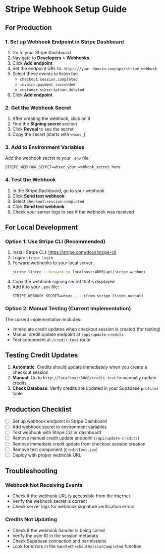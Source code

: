 # Stripe Webhook Setup Guide

## For Production

### 1. Set up Webhook Endpoint in Stripe Dashboard

1. Go to your Stripe Dashboard
2. Navigate to **Developers** > **Webhooks**
3. Click **Add endpoint**
4. Set the endpoint URL to: `https://your-domain.com/api/stripe-webhook`
5. Select these events to listen for:
   - `checkout.session.completed`
   - `invoice.payment_succeeded`
   - `customer.subscription.deleted`
6. Click **Add endpoint**

### 2. Get the Webhook Secret

1. After creating the webhook, click on it
2. Find the **Signing secret** section
3. Click **Reveal** to see the secret
4. Copy the secret (starts with `whsec_`)

### 3. Add to Environment Variables

Add the webhook secret to your `.env` file:

```env
STRIPE_WEBHOOK_SECRET=whsec_your_webhook_secret_here
```

### 4. Test the Webhook

1. In the Stripe Dashboard, go to your webhook
2. Click **Send test webhook**
3. Select `checkout.session.completed`
4. Click **Send test webhook**
5. Check your server logs to see if the webhook was received

## For Local Development

### Option 1: Use Stripe CLI (Recommended)

1. Install Stripe CLI: https://stripe.com/docs/stripe-cli
2. Login: `stripe login`
3. Forward webhooks to your local server:
   ```bash
   stripe listen --forward-to localhost:4000/api/stripe-webhook
   ```
4. Copy the webhook signing secret that's displayed
5. Add it to your `.env` file:
   ```env
   STRIPE_WEBHOOK_SECRET=whsec_... (from stripe listen output)
   ```

### Option 2: Manual Testing (Current Implementation)

The current implementation includes:
- Immediate credit updates when checkout session is created (for testing)
- Manual credit update endpoint at `/api/update-credits`
- Test component at `/credit-test` route

## Testing Credit Updates

1. **Automatic**: Credits should update immediately when you create a checkout session
2. **Manual**: Go to `http://localhost:3000/credit-test` to manually update credits
3. **Check Database**: Verify credits are updated in your Supabase `profiles` table

## Production Checklist

- [ ] Set up webhook endpoint in Stripe Dashboard
- [ ] Add webhook secret to environment variables
- [ ] Test webhook with Stripe CLI or dashboard
- [ ] Remove manual credit update endpoint (`/api/update-credits`)
- [ ] Remove immediate credit update from checkout session creation
- [ ] Remove test component (`CreditTest.jsx`)
- [ ] Deploy with proper webhook URL

## Troubleshooting

### Webhook Not Receiving Events
- Check if the webhook URL is accessible from the internet
- Verify the webhook secret is correct
- Check server logs for webhook signature verification errors

### Credits Not Updating
- Check if the webhook handler is being called
- Verify the user ID in the session metadata
- Check Supabase connection and permissions
- Look for errors in the `handleCheckoutSessionCompleted` function 